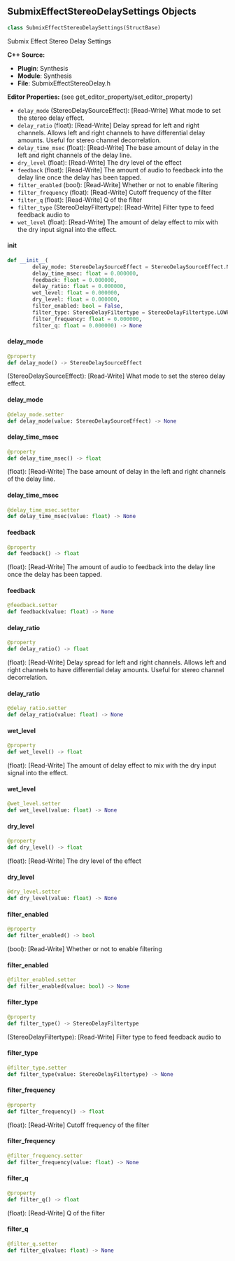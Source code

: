 ## SubmixEffectStereoDelaySettings Objects

```python
class SubmixEffectStereoDelaySettings(StructBase)
```

Submix Effect Stereo Delay Settings

**C++ Source:**

- **Plugin**: Synthesis
- **Module**: Synthesis
- **File**: SubmixEffectStereoDelay.h

**Editor Properties:** (see get_editor_property/set_editor_property)

- ``delay_mode`` (StereoDelaySourceEffect):  [Read-Write] What mode to set the stereo delay effect.
- ``delay_ratio`` (float):  [Read-Write] Delay spread for left and right channels. Allows left and right channels to have differential delay amounts. Useful for stereo channel decorrelation.
- ``delay_time_msec`` (float):  [Read-Write] The base amount of delay in the left and right channels of the delay line.
- ``dry_level`` (float):  [Read-Write] The dry level of the effect
- ``feedback`` (float):  [Read-Write] The amount of audio to feedback into the delay line once the delay has been tapped.
- ``filter_enabled`` (bool):  [Read-Write] Whether or not to enable filtering
- ``filter_frequency`` (float):  [Read-Write] Cutoff frequency of the filter
- ``filter_q`` (float):  [Read-Write] Q of the filter
- ``filter_type`` (StereoDelayFiltertype):  [Read-Write] Filter type to feed feedback audio to
- ``wet_level`` (float):  [Read-Write] The amount of delay effect to mix with the dry input signal into the effect.

<a id="unreal.SubmixEffectStereoDelaySettings.__init__"></a>

#### __init__

```python
def __init__(
        delay_mode: StereoDelaySourceEffect = StereoDelaySourceEffect.NORMAL,
        delay_time_msec: float = 0.000000,
        feedback: float = 0.000000,
        delay_ratio: float = 0.000000,
        wet_level: float = 0.000000,
        dry_level: float = 0.000000,
        filter_enabled: bool = False,
        filter_type: StereoDelayFiltertype = StereoDelayFiltertype.LOWPASS,
        filter_frequency: float = 0.000000,
        filter_q: float = 0.000000) -> None
```

<a id="unreal.SubmixEffectStereoDelaySettings.delay_mode"></a>

#### delay_mode

```python
@property
def delay_mode() -> StereoDelaySourceEffect
```

(StereoDelaySourceEffect):  [Read-Write] What mode to set the stereo delay effect.

<a id="unreal.SubmixEffectStereoDelaySettings.delay_mode"></a>

#### delay_mode

```python
@delay_mode.setter
def delay_mode(value: StereoDelaySourceEffect) -> None
```

<a id="unreal.SubmixEffectStereoDelaySettings.delay_time_msec"></a>

#### delay_time_msec

```python
@property
def delay_time_msec() -> float
```

(float):  [Read-Write] The base amount of delay in the left and right channels of the delay line.

<a id="unreal.SubmixEffectStereoDelaySettings.delay_time_msec"></a>

#### delay_time_msec

```python
@delay_time_msec.setter
def delay_time_msec(value: float) -> None
```

<a id="unreal.SubmixEffectStereoDelaySettings.feedback"></a>

#### feedback

```python
@property
def feedback() -> float
```

(float):  [Read-Write] The amount of audio to feedback into the delay line once the delay has been tapped.

<a id="unreal.SubmixEffectStereoDelaySettings.feedback"></a>

#### feedback

```python
@feedback.setter
def feedback(value: float) -> None
```

<a id="unreal.SubmixEffectStereoDelaySettings.delay_ratio"></a>

#### delay_ratio

```python
@property
def delay_ratio() -> float
```

(float):  [Read-Write] Delay spread for left and right channels. Allows left and right channels to have differential delay amounts. Useful for stereo channel decorrelation.

<a id="unreal.SubmixEffectStereoDelaySettings.delay_ratio"></a>

#### delay_ratio

```python
@delay_ratio.setter
def delay_ratio(value: float) -> None
```

<a id="unreal.SubmixEffectStereoDelaySettings.wet_level"></a>

#### wet_level

```python
@property
def wet_level() -> float
```

(float):  [Read-Write] The amount of delay effect to mix with the dry input signal into the effect.

<a id="unreal.SubmixEffectStereoDelaySettings.wet_level"></a>

#### wet_level

```python
@wet_level.setter
def wet_level(value: float) -> None
```

<a id="unreal.SubmixEffectStereoDelaySettings.dry_level"></a>

#### dry_level

```python
@property
def dry_level() -> float
```

(float):  [Read-Write] The dry level of the effect

<a id="unreal.SubmixEffectStereoDelaySettings.dry_level"></a>

#### dry_level

```python
@dry_level.setter
def dry_level(value: float) -> None
```

<a id="unreal.SubmixEffectStereoDelaySettings.filter_enabled"></a>

#### filter_enabled

```python
@property
def filter_enabled() -> bool
```

(bool):  [Read-Write] Whether or not to enable filtering

<a id="unreal.SubmixEffectStereoDelaySettings.filter_enabled"></a>

#### filter_enabled

```python
@filter_enabled.setter
def filter_enabled(value: bool) -> None
```

<a id="unreal.SubmixEffectStereoDelaySettings.filter_type"></a>

#### filter_type

```python
@property
def filter_type() -> StereoDelayFiltertype
```

(StereoDelayFiltertype):  [Read-Write] Filter type to feed feedback audio to

<a id="unreal.SubmixEffectStereoDelaySettings.filter_type"></a>

#### filter_type

```python
@filter_type.setter
def filter_type(value: StereoDelayFiltertype) -> None
```

<a id="unreal.SubmixEffectStereoDelaySettings.filter_frequency"></a>

#### filter_frequency

```python
@property
def filter_frequency() -> float
```

(float):  [Read-Write] Cutoff frequency of the filter

<a id="unreal.SubmixEffectStereoDelaySettings.filter_frequency"></a>

#### filter_frequency

```python
@filter_frequency.setter
def filter_frequency(value: float) -> None
```

<a id="unreal.SubmixEffectStereoDelaySettings.filter_q"></a>

#### filter_q

```python
@property
def filter_q() -> float
```

(float):  [Read-Write] Q of the filter

<a id="unreal.SubmixEffectStereoDelaySettings.filter_q"></a>

#### filter_q

```python
@filter_q.setter
def filter_q(value: float) -> None
```

<a id="unreal.SubmixEffectStereoToQuadSettings"></a>